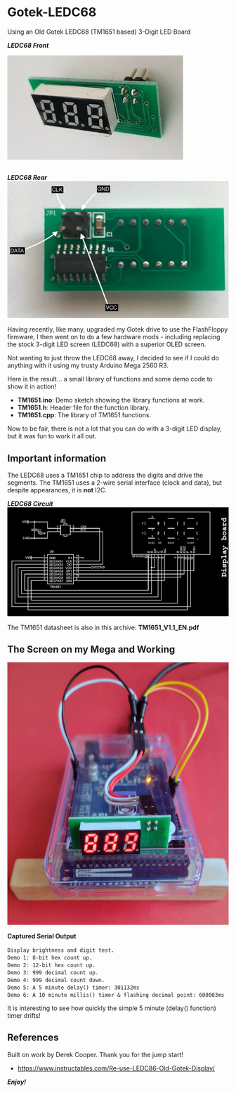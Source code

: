 # Gotek-LEDC68
Using an Old Gotek LEDC68 (TM1651 based) 3-Digit LED Board

_**LEDC68 Front**_  
![](Gotek%20LEDC68%20Front.jpg)

_**LEDC68 Rear**_  
![](Gotek%20LEDC68%20Rear.jpg)

Having recently, like many, upgraded my Gotek drive to use the FlashFloppy firmware, I then went on to do a few hardware mods - including replacing the stock 3-digit LED screen (LEDC68) with a superior OLED screen.

Not wanting to just throw the LEDC68 away, I decided to see if I could do anything with it using my trusty Arduino Mega 2560 R3.

Here is the result... a small library of functions and some demo code to show it in action!

+ **TM1651.ino**: Demo sketch showing the library functions at work.
+ **TM1651.h**: Header file for the function library.
+ **TM1651.cpp**: The library of TM1651 functions.

Now to be fair, there is not a lot that you can do with a 3-digit LED display, but it was fun to work it all out.

## Important information
The LEDC68 uses a TM1651 chip to address the digits and drive the segments. The TM1651 uses a 2-wire serial interface (clock and data), but despite appearances, it is **not** I2C.

_**LEDC68 Circuit**_  
![](LEDC68%20Circuit.png)

The TM1651 datasheet is also in this archive: **TM1651_V1.1_EN.pdf**

## The Screen on my Mega and Working
![](LEDC68_Working_on_a_Mega.jpg)

**Captured Serial Output**

`Display brightness and digit test.`  
`Demo 1: 8-bit hex count up.`  
`Demo 2: 12-bit hex count up.`  
`Demo 3: 999 decimal count up.`  
`Demo 4: 999 decimal count down.`  
`Demo 5: A 5 minute delay() timer: 301132ms`  
`Demo 6: A 10 minute millis() timer & flashing decimal point: 600003ms`  

It is interesting to see how quickly the simple 5 minute (delay() function) timer drifts!

## References
Built on work by Derek Cooper. Thank you for the jump start!
+ https://www.instructables.com/Re-use-LEDC86-Old-Gotek-Display/

_**Enjoy!**_
